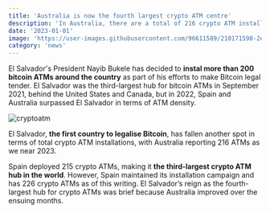 ```yaml
---
title: 'Australia is now the fourth largest crypto ATM centre'
description: 'In Australia, there are a total of 216 crypto ATM installations, making it fourth largest crypto ATM center'
date: '2023-01-01'
image: 'https://user-images.githubusercontent.com/96611589/210171598-2e2106f9-cb51-45df-b276-2f1a792af68f.jpg'
category: 'news'
---
```


El Salvador's President Nayib Bukele has decided to __instal more than 200 bitcoin ATMs around the country__ as part of his efforts to make Bitcoin legal tender. El Salvador was the third-largest hub for bitcoin ATMs in September 2021, behind the United States and Canada, but in 2022, Spain and Australia surpassed El Salvador in terms of ATM density.


![cryptoatm](https://user-images.githubusercontent.com/96611589/210171609-827aaa38-e5b8-486d-90cb-d9cf6b0b060b.png)


El Salvador, __the first country to legalise Bitcoin__, has fallen another spot in terms of total crypto ATM installations, with Australia reporting 216 ATMs as we near 2023.

Spain deployed 215 crypto ATMs, making it __the third-largest crypto ATM hub in the world__. However, Spain maintained its installation campaign and has 226 crypto ATMs as of this writing. El Salvador’s reign as the fourth-largest hub for crypto ATMs was brief because Australia improved over the ensuing months.
